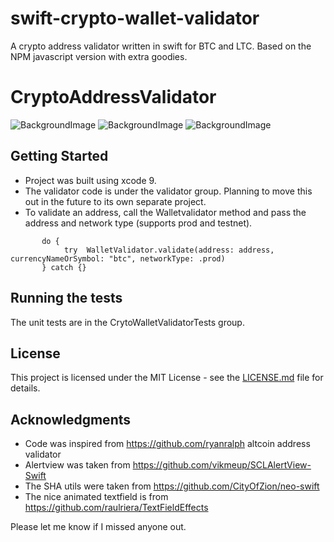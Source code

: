 # swift-crypto-wallet-validator
A crypto address validator written in swift for BTC and LTC. Based on the NPM javascript version with extra goodies.

# CryptoAddressValidator

![BackgroundImage](https://image.ibb.co/bQhiZm/validate.png)
![BackgroundImage](https://image.ibb.co/mvvgLR/success.png)
![BackgroundImage](https://image.ibb.co/dqMcum/error.png)

## Getting Started

* Project was built using xcode 9.
* The validator code is under the validator group. Planning to move this out in the future to its own separate project.
* To validate an address, call the Walletvalidator method and pass the address and network type (supports prod and testnet).

```
       do {
            try  WalletValidator.validate(address: address, currencyNameOrSymbol: "btc", networkType: .prod)
       } catch {}
```
## Running the tests

The unit tests are in the CrytoWalletValidatorTests group.

## License
This project is licensed under the MIT License - see the [LICENSE.md](LICENSE.md) file for details.

## Acknowledgments
* Code was inspired from https://github.com/ryanralph altcoin address validator
* Alertview was taken from https://github.com/vikmeup/SCLAlertView-Swift
* The SHA utils were taken from https://github.com/CityOfZion/neo-swift
* The nice animated textfield is from https://github.com/raulriera/TextFieldEffects

Please let me know if I missed anyone out.
